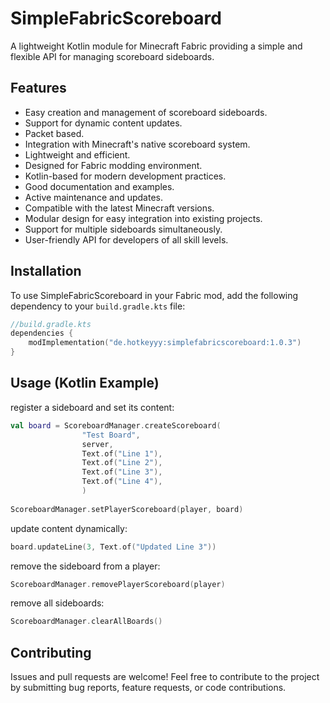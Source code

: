 # SimpleFabricScoreboard
A lightweight Kotlin module for Minecraft Fabric providing a simple and flexible API for managing scoreboard sideboards.

## Features
- Easy creation and management of scoreboard sideboards.
- Support for dynamic content updates.
- Packet based.
- Integration with Minecraft's native scoreboard system.
- Lightweight and efficient.
- Designed for Fabric modding environment.
- Kotlin-based for modern development practices.
- Good documentation and examples.
- Active maintenance and updates.
- Compatible with the latest Minecraft versions.
- Modular design for easy integration into existing projects.
- Support for multiple sideboards simultaneously.
- User-friendly API for developers of all skill levels.

## Installation
To use SimpleFabricScoreboard in your Fabric mod, add the following dependency to your `build.gradle.kts` file:
```kotlin
//build.gradle.kts
dependencies {
    modImplementation("de.hotkeyyy:simplefabricscoreboard:1.0.3")
}
```

## Usage (Kotlin Example)

register a sideboard and set its content:
```kotlin
val board = ScoreboardManager.createScoreboard(
                "Test Board", 
                server,
                Text.of("Line 1"),
                Text.of("Line 2"),
                Text.of("Line 3"),
                Text.of("Line 4"),
                )
            
ScoreboardManager.setPlayerScoreboard(player, board)
```

update content dynamically:
```kotlin
board.updateLine(3, Text.of("Updated Line 3"))
```
remove the sideboard from a player:
```kotlin
ScoreboardManager.removePlayerScoreboard(player)
```
remove all sideboards:
```kotlin
ScoreboardManager.clearAllBoards()
```

## Contributing
Issues and pull requests are welcome! Feel free to contribute to the project by submitting bug reports, feature requests, or code contributions.



